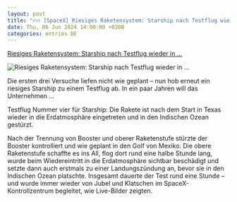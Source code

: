 ```yaml
---
layout: post
title: "🔥🔥 [SpaceX] Riesiges Raketensystem: Starship nach Testflug wieder in ..."
date: Thu, 06 Jun 2024 14:00:00 +0200
categories: entries DE
---
```

[Riesiges Raketensystem: Starship nach Testflug wieder in ...](https://www.spiegel.de/wissenschaft/weltall/starship-nach-testflug-wieder-in-erdatmosphaere-eingetreten-a-f7fdf183-a854-4bbe-b42f-5d050ee225b6)

![Riesiges Raketensystem: Starship nach Testflug wieder in ...](https://cdn.prod.www.spiegel.de/images/9aa2dd6d-c911-4733-9842-ebf14fbc7134_w1200_r1.778_fpx49_fpy64.jpg)

Die ersten drei Versuche liefen nicht wie geplant – nun hob erneut ein riesiges Starship zu einem Testflug ab. In ein paar Jahren will das Unternehmen ...

Testflug Nummer vier für Starship: Die Rakete ist nach dem Start in Texas wieder in die Erdatmosphäre eingetreten und in den Indischen Ozean gestürzt.

Nach der Trennung von Booster und oberer Raketenstufe stürzte der Booster kontrolliert und wie geplant in den Golf von Mexiko. Die obere Raketenstufe schaffte es ins All, flog dort rund eine halbe Stunde lang, wurde beim Wiedereintritt in die Erdatmosphäre sichtbar beschädigt und setzte dann auch erstmals zu einer Landungszündung an, bevor sie in den Indischen Ozean platschte. Insgesamt dauerte der Test rund eine Stunde – und wurde immer wieder von Jubel und Klatschen im SpaceX-Kontrollzentrum begleitet, wie Live-Bilder zeigten.

